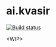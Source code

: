 # ai.kvasir

[![Build status](https://ci.appveyor.com/api/projects/status/3rrloq90x7rnmcj0?svg=true)](https://ci.appveyor.com/project/cahyaong/ai-kvasir)

&lt;WIP&gt;